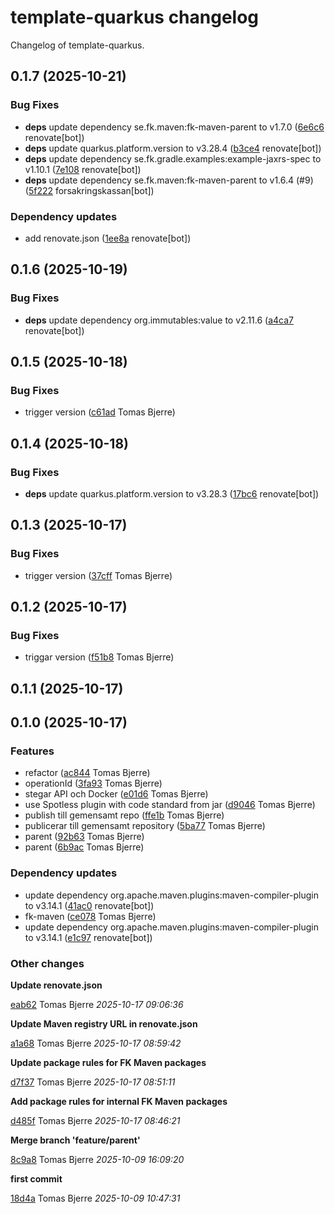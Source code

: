# template-quarkus changelog

Changelog of template-quarkus.

## 0.1.7 (2025-10-21)

### Bug Fixes

-  **deps**  update dependency se.fk.maven:fk-maven-parent to v1.7.0 ([6e6c6](https://github.com/Forsakringskassan/template-quarkus/commit/6e6c6cb449a8757) renovate[bot])  
-  **deps**  update quarkus.platform.version to v3.28.4 ([b3ce4](https://github.com/Forsakringskassan/template-quarkus/commit/b3ce45b8bd6935f) renovate[bot])  
-  **deps**  update dependency se.fk.gradle.examples:example-jaxrs-spec to v1.10.1 ([7e108](https://github.com/Forsakringskassan/template-quarkus/commit/7e108aaa912d3b5) renovate[bot])  
-  **deps**  update dependency se.fk.maven:fk-maven-parent to v1.6.4 (#9) ([5f222](https://github.com/Forsakringskassan/template-quarkus/commit/5f222bf2fb56c51) forsakringskassan[bot])  

### Dependency updates

- add renovate.json ([1ee8a](https://github.com/Forsakringskassan/template-quarkus/commit/1ee8a40f1067279) renovate[bot])  
## 0.1.6 (2025-10-19)

### Bug Fixes

-  **deps**  update dependency org.immutables:value to v2.11.6 ([a4ca7](https://github.com/Forsakringskassan/template-quarkus/commit/a4ca7333e18ff07) renovate[bot])  

## 0.1.5 (2025-10-18)

### Bug Fixes

-  trigger version ([c61ad](https://github.com/Forsakringskassan/template-quarkus/commit/c61ad1bbd51f49f) Tomas Bjerre)  

## 0.1.4 (2025-10-18)

### Bug Fixes

-  **deps**  update quarkus.platform.version to v3.28.3 ([17bc6](https://github.com/Forsakringskassan/template-quarkus/commit/17bc67d3b89ebe4) renovate[bot])  

## 0.1.3 (2025-10-17)

### Bug Fixes

-  trigger version ([37cff](https://github.com/Forsakringskassan/template-quarkus/commit/37cff2e42145749) Tomas Bjerre)  

## 0.1.2 (2025-10-17)

### Bug Fixes

-  triggar version ([f51b8](https://github.com/Forsakringskassan/template-quarkus/commit/f51b8b28581c1f7) Tomas Bjerre)  

## 0.1.1 (2025-10-17)

## 0.1.0 (2025-10-17)

### Features

-  refactor ([ac844](https://github.com/Forsakringskassan/template-quarkus/commit/ac844337912a10d) Tomas Bjerre)  
-  operationId ([3fa93](https://github.com/Forsakringskassan/template-quarkus/commit/3fa930358b1910e) Tomas Bjerre)  
-  stegar API och Docker ([e01d6](https://github.com/Forsakringskassan/template-quarkus/commit/e01d60f1b1dadad) Tomas Bjerre)  
-  use Spotless plugin with code standard from jar ([d9046](https://github.com/Forsakringskassan/template-quarkus/commit/d9046c2b6e81fb0) Tomas Bjerre)  
-  publish till gemensamt repo ([ffe1b](https://github.com/Forsakringskassan/template-quarkus/commit/ffe1b02eed2716e) Tomas Bjerre)  
-  publicerar till gemensamt repository ([5ba77](https://github.com/Forsakringskassan/template-quarkus/commit/5ba77e7ce9b3acb) Tomas Bjerre)  
-  parent ([92b63](https://github.com/Forsakringskassan/template-quarkus/commit/92b63d6dac54057) Tomas Bjerre)  
-  parent ([6b9ac](https://github.com/Forsakringskassan/template-quarkus/commit/6b9ac72b380f482) Tomas Bjerre)  

### Dependency updates

- update dependency org.apache.maven.plugins:maven-compiler-plugin to v3.14.1 ([41ac0](https://github.com/Forsakringskassan/template-quarkus/commit/41ac0d364cf6123) renovate[bot])  
- fk-maven ([ce078](https://github.com/Forsakringskassan/template-quarkus/commit/ce078ccdc0d9179) Tomas Bjerre)  
- update dependency org.apache.maven.plugins:maven-compiler-plugin to v3.14.1 ([e1c97](https://github.com/Forsakringskassan/template-quarkus/commit/e1c9733a48854e2) renovate[bot])  
### Other changes

**Update renovate.json**


[eab62](https://github.com/Forsakringskassan/template-quarkus/commit/eab62073e7afff1) Tomas Bjerre *2025-10-17 09:06:36*

**Update Maven registry URL in renovate.json**


[a1a68](https://github.com/Forsakringskassan/template-quarkus/commit/a1a6889f2581fd8) Tomas Bjerre *2025-10-17 08:59:42*

**Update package rules for FK Maven packages**


[d7f37](https://github.com/Forsakringskassan/template-quarkus/commit/d7f370edb341c40) Tomas Bjerre *2025-10-17 08:51:11*

**Add package rules for internal FK Maven packages**


[d485f](https://github.com/Forsakringskassan/template-quarkus/commit/d485ffb81db3e76) Tomas Bjerre *2025-10-17 08:46:21*

**Merge branch 'feature/parent'**


[8c9a8](https://github.com/Forsakringskassan/template-quarkus/commit/8c9a89e55dcf2fd) Tomas Bjerre *2025-10-09 16:09:20*

**first commit**


[18d4a](https://github.com/Forsakringskassan/template-quarkus/commit/18d4ab1d6d92ad5) Tomas Bjerre *2025-10-09 10:47:31*


